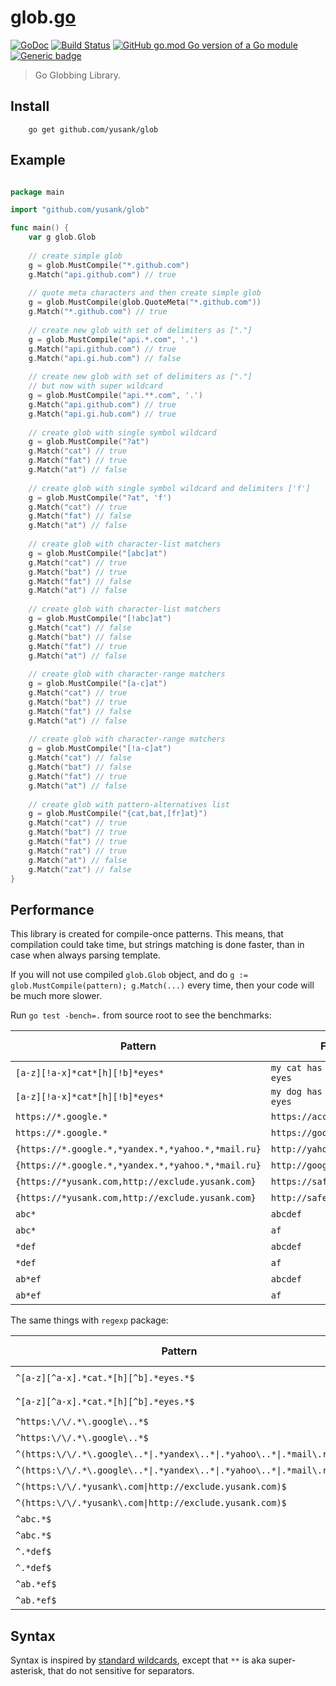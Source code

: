 # glob.[go](https://golang.org)

[![GoDoc][godoc-image]][godoc-url] [![Build Status][travis-image]][travis-url]
[![GitHub go.mod Go version of a Go module](https://img.shields.io/github/go-mod/go-version/gomods/athens.svg)](https://github.com/gomods/athens)
[![Generic badge](https://img.shields.io/badge/GoModule-yes-<COLOR>.svg)](https://shields.io/)


> Go Globbing Library.

## Install

```shell
    go get github.com/yusank/glob
```

## Example

```go

package main

import "github.com/yusank/glob"

func main() {
    var g glob.Glob
    
    // create simple glob
    g = glob.MustCompile("*.github.com")
    g.Match("api.github.com") // true
    
    // quote meta characters and then create simple glob 
    g = glob.MustCompile(glob.QuoteMeta("*.github.com"))
    g.Match("*.github.com") // true
    
    // create new glob with set of delimiters as ["."]
    g = glob.MustCompile("api.*.com", '.')
    g.Match("api.github.com") // true
    g.Match("api.gi.hub.com") // false
    
    // create new glob with set of delimiters as ["."]
    // but now with super wildcard
    g = glob.MustCompile("api.**.com", '.')
    g.Match("api.github.com") // true
    g.Match("api.gi.hub.com") // true
        
    // create glob with single symbol wildcard
    g = glob.MustCompile("?at")
    g.Match("cat") // true
    g.Match("fat") // true
    g.Match("at") // false
    
    // create glob with single symbol wildcard and delimiters ['f']
    g = glob.MustCompile("?at", 'f')
    g.Match("cat") // true
    g.Match("fat") // false
    g.Match("at") // false 
    
    // create glob with character-list matchers 
    g = glob.MustCompile("[abc]at")
    g.Match("cat") // true
    g.Match("bat") // true
    g.Match("fat") // false
    g.Match("at") // false
    
    // create glob with character-list matchers 
    g = glob.MustCompile("[!abc]at")
    g.Match("cat") // false
    g.Match("bat") // false
    g.Match("fat") // true
    g.Match("at") // false 
    
    // create glob with character-range matchers 
    g = glob.MustCompile("[a-c]at")
    g.Match("cat") // true
    g.Match("bat") // true
    g.Match("fat") // false
    g.Match("at") // false
    
    // create glob with character-range matchers 
    g = glob.MustCompile("[!a-c]at")
    g.Match("cat") // false
    g.Match("bat") // false
    g.Match("fat") // true
    g.Match("at") // false 
    
    // create glob with pattern-alternatives list 
    g = glob.MustCompile("{cat,bat,[fr]at}")
    g.Match("cat") // true
    g.Match("bat") // true
    g.Match("fat") // true
    g.Match("rat") // true
    g.Match("at") // false 
    g.Match("zat") // false 
}

```

## Performance

This library is created for compile-once patterns. This means, that compilation could take time, but 
strings matching is done faster, than in case when always parsing template.

If you will not use compiled `glob.Glob` object, and do `g := glob.MustCompile(pattern); g.Match(...)` every time, then your code will be much more slower.

Run `go test -bench=.` from source root to see the benchmarks:

Pattern | Fixture | Match | Speed (ns/op)
--------|---------|-------|--------------
`[a-z][!a-x]*cat*[h][!b]*eyes*` | `my cat has very bright eyes` | `true` | 432
`[a-z][!a-x]*cat*[h][!b]*eyes*` | `my dog has very bright eyes` | `false` | 199
`https://*.google.*` | `https://account.google.com` | `true` | 96
`https://*.google.*` | `https://google.com` | `false` | 66
`{https://*.google.*,*yandex.*,*yahoo.*,*mail.ru}` | `http://yahoo.com` | `true` | 163
`{https://*.google.*,*yandex.*,*yahoo.*,*mail.ru}` | `http://google.com` | `false` | 197
`{https://*yusank.com,http://exclude.yusank.com}` | `https://safe.yusank.com` | `true` | 22
`{https://*yusank.com,http://exclude.yusank.com}` | `http://safe.yusank.com` | `false` | 24
`abc*` | `abcdef` | `true` | 8.15
`abc*` | `af` | `false` | 5.68
`*def` | `abcdef` | `true` | 8.84
`*def` | `af` | `false` | 5.74
`ab*ef` | `abcdef` | `true` | 15.2
`ab*ef` | `af` | `false` | 10.4

The same things with `regexp` package:

Pattern | Fixture | Match | Speed (ns/op)
--------|---------|-------|--------------
`^[a-z][^a-x].*cat.*[h][^b].*eyes.*$` | `my cat has very bright eyes` | `true` | 2553
`^[a-z][^a-x].*cat.*[h][^b].*eyes.*$` | `my dog has very bright eyes` | `false` | 1383
`^https:\/\/.*\.google\..*$` | `https://account.google.com` | `true` | 1205
`^https:\/\/.*\.google\..*$` | `https://google.com` | `false` | 767
`^(https:\/\/.*\.google\..*\|.*yandex\..*\|.*yahoo\..*\|.*mail\.ru)$` | `http://yahoo.com` | `true` | 1435
`^(https:\/\/.*\.google\..*\|.*yandex\..*\|.*yahoo\..*\|.*mail\.ru)$` | `http://google.com` | `false` | 1674
`^(https:\/\/.*yusank\.com\|http://exclude.yusank.com)$` | `https://safe.yusank.com` | `true` | 1039
`^(https:\/\/.*yusank\.com\|http://exclude.yusank.com)$` | `http://safe.yusank.com` | `false` | 272
`^abc.*$` | `abcdef` | `true` | 237
`^abc.*$` | `af` | `false` | 100
`^.*def$` | `abcdef` | `true` | 464
`^.*def$` | `af` | `false` | 265
`^ab.*ef$` | `abcdef` | `true` | 375
`^ab.*ef$` | `af` | `false` | 145

[godoc-image]: https://godoc.org/github.com/yusank/glob?status.svg
[godoc-url]: https://godoc.org/github.com/yusank/glob
[travis-image]: https://travis-ci.org/yusank/glob.svg?branch=master
[travis-url]: https://travis-ci.org/yusank/glob

## Syntax

Syntax is inspired by [standard wildcards](http://tldp.org/LDP/GNU-Linux-Tools-Summary/html/x11655.htm),
except that `**` is aka super-asterisk, that do not sensitive for separators.
